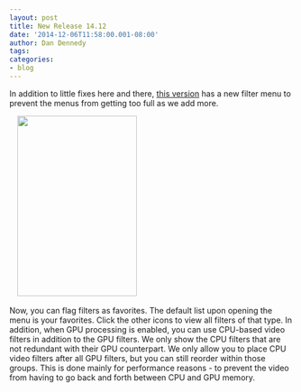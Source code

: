 ```yaml
---
layout: post
title: New Release 14.12
date: '2014-12-06T11:58:00.001-08:00'
author: Dan Dennedy
tags: 
categories:
- blog
---
```


In addition to little fixes here and there, <a href="/shotcut_web/download/">this version</a> has a new filter menu to prevent the menus from getting too full as we add more.<br>
<div class="separator" style="clear: both; text-align: left;"></div><div class="separator" style="clear: both; text-align: left;"><a href="http://1.bp.blogspot.com/-nFnfiARIX9c/VH_tFEY2gXI/AAAAAAAAGIQ/CrF4Lxn8n-s/s1600/new-filter-menu.png" imageanchor="1" style="margin-left: 1em; margin-right: 1em;"><img border="0" src="http://1.bp.blogspot.com/-nFnfiARIX9c/VH_tFEY2gXI/AAAAAAAAGIQ/CrF4Lxn8n-s/s1600/new-filter-menu.png" height="320" width="212" /></a></div><br>
Now, you can flag filters as favorites. The default list upon opening the menu is your favorites. Click the other icons to view all filters of that type. In addition, when GPU processing is enabled, you can use CPU-based video filters in addition to the GPU filters. We only show the CPU filters that are not redundant with their GPU counterpart. We only allow you to place CPU video filters after all GPU filters, but you can still reorder within those groups. This is done mainly for performance reasons - to prevent the video from having to go back and forth between CPU and GPU memory.